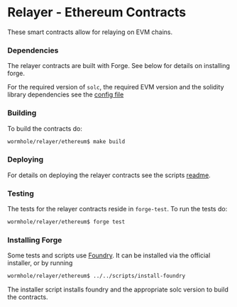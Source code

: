 # Relayer - Ethereum Contracts

These smart contracts allow for relaying on EVM chains.

### Dependencies

The relayer contracts are built with Forge. See below for details on installing forge.

For the required version of `solc`, the required EVM version and the solidity library dependencies see the [config file](foundry.toml)

### Building

To build the contracts do:

```sh
wormhole/relayer/ethereum$ make build
```

### Deploying

For details on deploying the relayer contracts see the scripts [readme](ts-scripts/relayer/README.md).

### Testing

The tests for the relayer contracts reside in `forge-test`. To run the tests do:

```sh
wormhole/relayer/ethereum$ forge test
```

### Installing Forge

Some tests and scripts use [Foundry](https://getfoundry.sh/). It can be installed via the official installer, or by running

```sh
wormhole/relayer/ethereum$ ../../scripts/install-foundry
```

The installer script installs foundry and the appropriate solc version to build the contracts.
